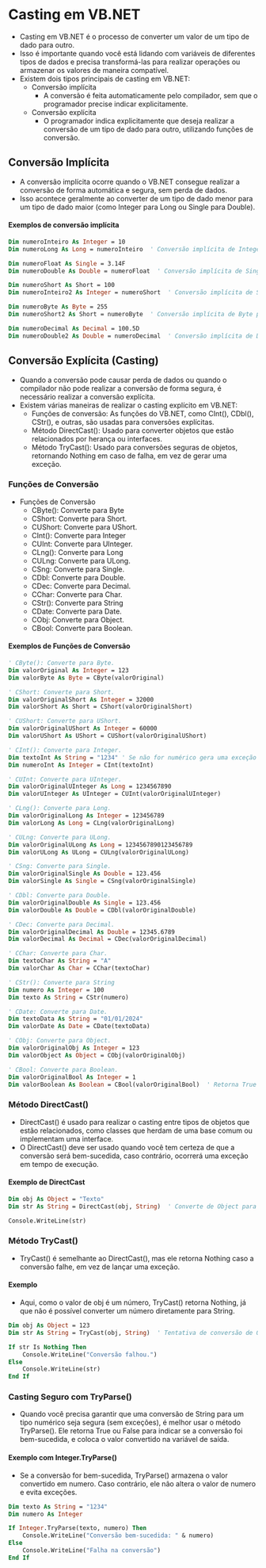 # Casting em VB.NET

- Casting em VB.NET é o processo de converter um valor de um tipo de dado para outro. 
- Isso é importante quando você está lidando com variáveis de diferentes tipos de dados e precisa transformá-las para realizar operações ou armazenar os valores de maneira compatível.
- Existem dois tipos principais de casting em VB.NET:
    - Conversão implícita
        - A conversão é feita automaticamente pelo compilador, sem que o programador precise indicar explicitamente.
    - Conversão explícita
        - O programador indica explicitamente que deseja realizar a conversão de um tipo de dado para outro, utilizando funções de conversão.

## Conversão Implícita

- A conversão implícita ocorre quando o VB.NET consegue realizar a conversão de forma automática e segura, sem perda de dados. 
- Isso acontece geralmente ao converter de um tipo de dado menor para um tipo de dado maior (como Integer para Long ou Single para Double).

#### Exemplos de conversão implícita

~~~vb
Dim numeroInteiro As Integer = 10
Dim numeroLong As Long = numeroInteiro  ' Conversão implícita de Integer para Long

Dim numeroFloat As Single = 3.14F
Dim numeroDouble As Double = numeroFloat  ' Conversão implícita de Single para Double

Dim numeroShort As Short = 100
Dim numeroInteiro2 As Integer = numeroShort  ' Conversão implícita de Short para Integer

Dim numeroByte As Byte = 255
Dim numeroShort2 As Short = numeroByte  ' Conversão implícita de Byte para Short

Dim numeroDecimal As Decimal = 100.5D
Dim numeroDouble2 As Double = numeroDecimal  ' Conversão implícita de Decimal para Double
~~~

## Conversão Explícita (Casting)

- Quando a conversão pode causar perda de dados ou quando o compilador não pode realizar a conversão de forma segura, é necessário realizar a conversão explícita.
- Existem várias maneiras de realizar o casting explícito em VB.NET:
    - Funções de conversão: As funções do VB.NET, como CInt(), CDbl(), CStr(), e outras, são usadas para conversões explícitas.
    - Método DirectCast(): Usado para converter objetos que estão relacionados por herança ou interfaces.
    - Método TryCast(): Usado para conversões seguras de objetos, retornando Nothing em caso de falha, em vez de gerar uma exceção.

### Funções de Conversão

- Funções de Conversão
    - CByte(): Converte para Byte
    - CShort: Converte para Short.
    - CUShort: Converte para UShort.
    - CInt(): Converte para Integer
    - CUInt: Converte para UInteger.
    - CLng(): Converte para Long
    - CULng: Converte para ULong.
    - CSng: Converte para Single.
    - CDbl: Converte para Double.
    - CDec: Converte para Decimal.
    - CChar: Converte para Char.
    - CStr(): Converte para String
    - CDate: Converte para Date.
    - CObj: Converte para Object.
    - CBool: Converte para Boolean.

#### Exemplos de Funções de Conversão

~~~vb
' CByte(): Converte para Byte.
Dim valorOriginal As Integer = 123
Dim valorByte As Byte = CByte(valorOriginal)

' CShort: Converte para Short.
Dim valorOriginalShort As Integer = 32000
Dim valorShort As Short = CShort(valorOriginalShort)

' CUShort: Converte para UShort.
Dim valorOriginalUShort As Integer = 60000
Dim valorUShort As UShort = CUShort(valorOriginalUShort)

' CInt(): Converte para Integer.
Dim textoInt As String = "1234" ' Se não for numérico gera uma exceção
Dim numeroInt As Integer = CInt(textoInt)

' CUInt: Converte para UInteger.
Dim valorOriginalUInteger As Long = 1234567890
Dim valorUInteger As UInteger = CUInt(valorOriginalUInteger)

' CLng(): Converte para Long.
Dim valorOriginalLong As Integer = 123456789
Dim valorLong As Long = CLng(valorOriginalLong)

' CULng: Converte para ULong.
Dim valorOriginalULong As Long = 1234567890123456789
Dim valorULong As ULong = CULng(valorOriginalULong)

' CSng: Converte para Single.
Dim valorOriginalSingle As Double = 123.456
Dim valorSingle As Single = CSng(valorOriginalSingle)

' CDbl: Converte para Double.
Dim valorOriginalDouble As Single = 123.456
Dim valorDouble As Double = CDbl(valorOriginalDouble)

' CDec: Converte para Decimal.
Dim valorOriginalDecimal As Double = 12345.6789
Dim valorDecimal As Decimal = CDec(valorOriginalDecimal)

' CChar: Converte para Char.
Dim textoChar As String = "A"
Dim valorChar As Char = CChar(textoChar)

' CStr(): Converte para String
Dim numero As Integer = 100
Dim texto As String = CStr(numero)

' CDate: Converte para Date.
Dim textoData As String = "01/01/2024"
Dim valorDate As Date = CDate(textoData)

' CObj: Converte para Object.
Dim valorOriginalObj As Integer = 123
Dim valorObject As Object = CObj(valorOriginalObj)

' CBool: Converte para Boolean.
Dim valorOriginalBool As Integer = 1
Dim valorBoolean As Boolean = CBool(valorOriginalBool)  ' Retorna True
~~~

### Método DirectCast()

- DirectCast() é usado para realizar o casting entre tipos de objetos que estão relacionados, como classes que herdam de uma base comum ou implementam uma interface.
- O DirectCast() deve ser usado quando você tem certeza de que a conversão será bem-sucedida, caso contrário, ocorrerá uma exceção em tempo de execução.

#### Exemplo de DirectCast

~~~vb
Dim obj As Object = "Texto"
Dim str As String = DirectCast(obj, String)  ' Converte de Object para String

Console.WriteLine(str)
~~~

### Método TryCast()

- TryCast() é semelhante ao DirectCast(), mas ele retorna Nothing caso a conversão falhe, em vez de lançar uma exceção.

#### Exemplo

- Aqui, como o valor de obj é um número, TryCast() retorna Nothing, já que não é possível converter um número diretamente para String.

~~~vb
Dim obj As Object = 123
Dim str As String = TryCast(obj, String)  ' Tentativa de conversão de Object para String

If str Is Nothing Then
    Console.WriteLine("Conversão falhou.")
Else
    Console.WriteLine(str)
End If
~~~

### Casting Seguro com TryParse()

- Quando você precisa garantir que uma conversão de String para um tipo numérico seja segura (sem exceções), é melhor usar o método TryParse(). Ele retorna True ou False para indicar se a conversão foi bem-sucedida, e coloca o valor convertido na variável de saída.

#### Exemplo com Integer.TryParse()

- Se a conversão for bem-sucedida, TryParse() armazena o valor convertido em numero. Caso contrário, ele não altera o valor de numero e evita exceções.

~~~vb
Dim texto As String = "1234"
Dim numero As Integer

If Integer.TryParse(texto, numero) Then
    Console.WriteLine("Conversão bem-sucedida: " & numero)
Else
    Console.WriteLine("Falha na conversão")
End If
~~~
